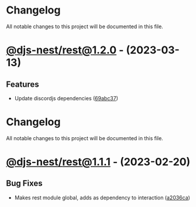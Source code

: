 # Changelog
All notable changes to this project will be documented in this file.

# [@djs-nest/rest@1.2.0](https://github.com/djs-nest/djs-nest/compare/@djs-nest/rest@1.1.3...@djs-nest/rest@1.2.0) - (2023-03-13)

## Features

- Update discordjs dependencies ([69abc37](https://github.com/djs-nest/djs-nest/commit/69abc370f55f6218c1c5ce1c1c8f33f2774f7c60))

# Changelog
All notable changes to this project will be documented in this file.

# [@djs-nest/rest@1.1.1](https://github.com/djs-nest/djs-nest/compare/@djs-nest/rest@1.1.0...@djs-nest/rest@1.1.1) - (2023-02-20)

## Bug Fixes

- Makes rest module global, adds as dependency to interaction ([a2036ca](https://github.com/djs-nest/djs-nest/commit/a2036caea3a30c3968034defafcc1bd504816261))

